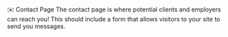 ✉️ Contact Page
The contact page is where potential clients and employers can reach you! This should include a form that allows visitors to your site to send you messages.
